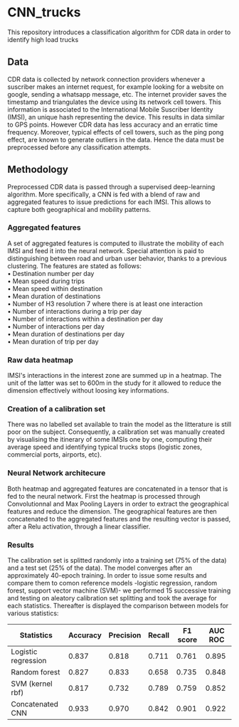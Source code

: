 # CNN_trucks
This repository introduces a classification algorithm for CDR data in order to identify high load trucks

## Data
CDR data is collected by network connection providers whenever a suscriber makes an internet request, for example looking for a website on google, sending a whatsapp message, etc. The internet provider saves the timestamp and triangulates the device using its network cell towers. This information is associated to the International Mobile Suscriber Identity (IMSI), an unique hash representing the device.
This results in data similar to GPS points. However CDR data has less accuracy and an erratic time frequency. Moreover, typical effects of cell towers, such as the ping pong effect, are known to generate outliers in the data. Hence the data must be preprocessed before any classification attempts.

## Methodology
Preprocessed CDR data is passed through a supervised deep-learning algorithm. More specifically, a CNN is fed with a blend of raw and aggregated features to issue predictions for each IMSI.
This allows to capture both geographical and mobility patterns.

### Aggregated features
A set of aggregated features is computed to illustrate the mobility of each IMSI and feed it into the neural network. Special attention is paid to distinguishing between road and urban user behavior, thanks to a previous clustering. The features are stated as follows:  
•	Destination number per day  
•	Mean speed during trips  
•	Mean speed within destination  
•	Mean duration of destinations  
•	Number of H3 resolution 7 where there is at least one interaction  
•	Number of interactions during a trip per day  
•	Number of interactions within a destination per day  
•	Number of interactions per day  
•	Mean duration of destinations per day  
•	Mean duration of trip per day  

### Raw data heatmap
IMSI's interactions in the interest zone are summed up in a heatmap. The unit of the latter was set to 600m in the study for it allowed to reduce the dimension effectively without loosing key informations.

### Creation of a calibration set
There was no labelled set available to train the model as the litterature is still poor on the subject. Consequently, a calibration set was manually created by visualising the itinerary of some IMSIs one by one, computing their average speed and identifying typical trucks stops (logistic zones, commercial ports, airports, etc). 

### Neural Network architecure
Both heatmap and aggregated features are concatenated in a tensor that is fed to the neural network. First the heatmap is processed through Convolutionnal and Max Pooling Layers in order to extract the geographical features and reduce the dimension. The geographical features are then concatenated to the aggregated features and the resulting vector is passed, after a Relu activation, through a linear classifier.

### Results
The calibration set is splitted randomly into a training set (75% of the data) and a test set (25% of the data).
The model converges after an approximately 40-epoch training.
In order to issue some results and compare them to comon reference models -logistic regression, random forest, support vector machine (SVM)- we performed 15 successive training and testing on aleatory calibration set splitting and took the average for each statistics.
Thereafter is displayed the comparison between models for various statistics:

 Statistics         | Accuracy | Precision | Recall | F1 score | AUC ROC |
|-------------------|----------|-----------|--------|----------|---------|
|Logistic regression|0.837     |0.818      |0.711   |0.761     |0.895    |
|Random forest      |	0.827  |0.833      |0.658   |0.735     |0.848    |
|SVM (kernel rbf)   |0.817     |0.732      |0.789   |0.759     |0.852    |
|Concatenated CNN   |0.933     |0.970      |0.842   |0.901     |0.922    |


